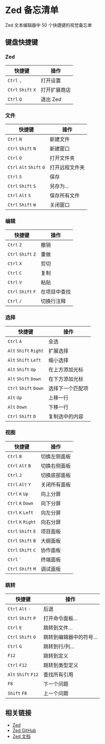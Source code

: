 Zed 备忘清单
====

Zed 文本编辑器中 50 个快捷键的视觉备忘单

## 键盘快捷键

### Zed

| 快捷键                | 操作                   |
|-----------------------|------------------------|
| `Ctrl` `,`            | 打开设置                |
| `Ctrl` `Shift` `X`    | 打开扩展商店            |
| `Ctrl` `Q`            | 退出 Zed               |
<!--rehype:className=shortcuts-->

### 文件

| 快捷键                  | 操作                   |
|-------------------------|------------------------|
| `Ctrl` `N`              | 新建文件                |
| `Ctrl` `Shift` `N`      | 新建窗口                |
| `Ctrl` `O`              | 打开文件夹              |
| `Ctrl` `Alt` `Shift` `O`| 打开远程文件夹          |
| `Ctrl` `S`              | 保存                    |
| `Ctrl` `Shift` `S`      | 另存为...               |
| `Ctrl` `Alt` `S`        | 保存所有文件            |
| `Ctrl` `Shift` `W`      | 关闭窗口                |
<!--rehype:className=shortcuts left-align-->

### 编辑

| 快捷键                | 操作                   |
|-----------------------|------------------------|
| `Ctrl` `Z`            | 撤销                   |
| `Ctrl` `Shift` `Z`    | 重做                   |
| `Ctrl` `X`            | 剪切                   |
| `Ctrl` `C`            | 复制                   |
| `Ctrl` `V`            | 粘贴                   |
| `Ctrl` `Shift` `F`    | 在项目中查找            |
| `Ctrl` `/`            | 切换行注释             |
<!--rehype:className=shortcuts-->

### 选择

| 快捷键                   | 操作                     |
|--------------------------|--------------------------|
| `Ctrl` `A`               | 全选                     |
| `Alt` `Shift` `Right`    | 扩展选择                 |
| `Alt` `Shift` `Left`     | 缩小选择                 |
| `Alt` `Shift` `Up`       | 在上方添加光标           |
| `Alt` `Shift` `Down`     | 在下方添加光标           |
| `Ctrl` `Shift` `Down`    | 选择下一个匹配项         |
| `Alt` `Up`               | 上移一行                 |
| `Alt` `Down`             | 下移一行                 |
| `Ctrl` `Shift` `D`       | 复制选中的内容           |
<!--rehype:className=shortcuts left-align-->

### 视图

| 快捷键               | 操作                    |
|----------------------|-------------------------|
| `Ctrl` `B`           | 切换左侧面板            |
| `Ctrl` `Alt` `B`     | 切换右侧面板            |
| `Ctrl` `J`           | 切换底部面板            |
| `Ctrl` `Alt` `Y`     | 关闭所有面板            |
| `Ctrl` `K` `Up`      | 向上分屏                |
| `Ctrl` `K` `Down`    | 向下分屏                |
| `Ctrl` `K` `Left`    | 向左分屏                |
| `Ctrl` `K` `Right`   | 向右分屏                |
| `Ctrl` `Shift` `E`   | 项目面板                |
| `Ctrl` `Shift` `B`   | 大纲面板                |
| `Ctrl` `Shift` `C`   | 协作面板                |
| `Ctrl` ``` ` ```     | 终端面板                |
| `Ctrl` `Shift` `M`   | 调试面板                |
<!--rehype:className=shortcuts -->

### 跳转

| 快捷键                | 操作                        |
|-----------------------|-----------------------------|
| `Ctrl` `Alt` `-`      | 后退                        |
| `Ctrl` `Shift` `P`    | 打开命令面板…               |
| `Ctrl` `E`            | 跳转到文件…                |
| `Ctrl` `Shift` `O`    | 跳转到编辑器中的符号…      |
| `Ctrl` `G`            | 跳转到行/列…               |
| `F12`                 | 跳转到定义                 |
| `Ctrl` `F12`          | 跳转到类型定义             |
| `Alt` `Shift` `F12`   | 查找所有引用               |
| `F8`                  | 下一个问题                 |
| `Shift` `F8`          | 上一个问题                 |
<!--rehype:className=shortcuts left-align-->

## 相关链接

- [Zed](https://zed.dev/)
- [Zed GitHub](https://github.com/zed-industries/zed)
- [Zed 文档](https://zed.dev/docs)